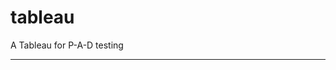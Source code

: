 tableau
=======

A Tableau for P-A-D testing
 
 
 
----------------------------------------------------------------------------------------------------------------------------------------------------------